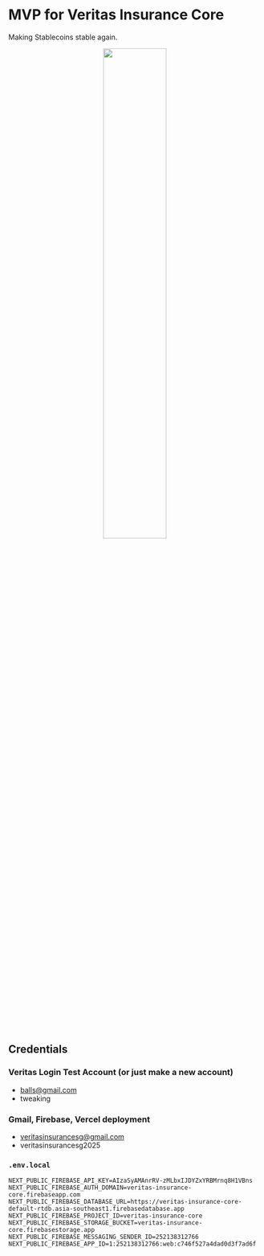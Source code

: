 # MVP for Veritas Insurance Core

Making Stablecoins stable again.

<div align="center">
 <img src="" width="50%" align="centre">
</div>

## Credentials

### Veritas Login Test Account (or just make a new account)

* balls@gmail.com
* tweaking

### Gmail, Firebase, Vercel deployment

* veritasinsurancesg@gmail.com
* veritasinsurancesg2025

### `.env.local`

```env
NEXT_PUBLIC_FIREBASE_API_KEY=AIzaSyAMAnrRV-zMLbxIJDYZxYRBMrnq8H1VBns
NEXT_PUBLIC_FIREBASE_AUTH_DOMAIN=veritas-insurance-core.firebaseapp.com
NEXT_PUBLIC_FIREBASE_DATABASE_URL=https://veritas-insurance-core-default-rtdb.asia-southeast1.firebasedatabase.app
NEXT_PUBLIC_FIREBASE_PROJECT_ID=veritas-insurance-core
NEXT_PUBLIC_FIREBASE_STORAGE_BUCKET=veritas-insurance-core.firebasestorage.app
NEXT_PUBLIC_FIREBASE_MESSAGING_SENDER_ID=252138312766
NEXT_PUBLIC_FIREBASE_APP_ID=1:252138312766:web:c746f527a4dad0d3f7ad6f
```
